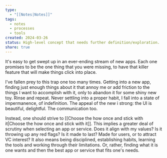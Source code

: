 ```yaml
---
type:
  - "[[Notes|Notes]]"
tags:
  - notes
  - processes
  - tools
created: 2024-03-26
status: High-level concept that needs further definition/exploration.
share: true
---
```


It's easy to get swept up in an ever-ending stream of new apps. Each one promises to be the one thing that you were missing, to have that killer feature that will make things click into place.

I've fallen prey to this trap one too many times. Getting into a new app, finding just enough things about it that annoy me or add friction to the things I want to accomplish with it, only to abandon it for some shiny new toy. Rinse and repeat. Never settling into a proper habit, I fall into a state of impermanence, of indefinition. The appeal of the new i strong: the UI is beautiful, delightful. The communication too. 

Instead, one should strive to [[Choose the how once and stick with it|Choose the how once and stick with it]]. This implies a greater deal of scrutiny when selecting an app or service. Does it align with my values? Is it throwing up any red flags? Is it made to last? Made for users, or to attract VC interest? It also means being disciplined, establishing habits, learning the tools and working through their limitations. Or, rather, finding what it is one wants and then the best app or service that fits one's needs.
